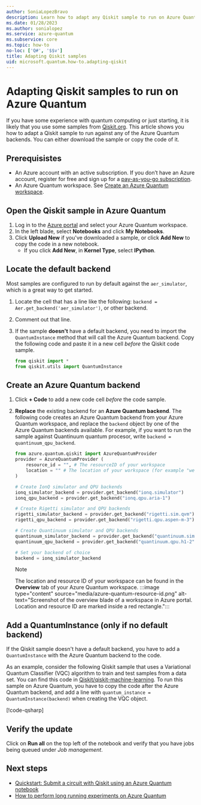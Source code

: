 ```yaml
---
author: SoniaLopezBravo
description: Learn how to adapt any Qiskit sample to run on Azure Quantum service. 
ms.date: 01/28/2023
ms.author: sonialopez
ms.service: azure-quantum
ms.subservice: core
ms.topic: how-to
no-loc: ['Q#', '$$v']
title: Adapting Qiskit samples
uid: microsoft.quantum.how-to.adapting-qiskit
---
```


# Adapting Qiskit samples to run on Azure Quantum

If you have some experience with quantum computing or just starting, it is likely that you use some samples from [Qiskit.org](https://qiskit.org/). This article shows you how to adapt a Qiskit sample to run against any of the Azure Quantum backends. You can either download the sample or copy the code of it. 

## Prerequisistes

- An Azure account with an active subscription. If you don’t have an Azure account, register for free and sign up for a [pay-as-you-go subscription](https://azure.microsoft.com/pricing/purchase-options/pay-as-you-go).
- An Azure Quantum workspace. See [Create an Azure Quantum workspace](xref:microsoft.quantum.how-to.workspace).

## Open the Qiskit sample in Azure Quantum

1. Log in to the [Azure portal](https://portal.azure.com/) and select your Azure Quantum workspace.
1. In the left blade, select **Notebooks** and click **My Notebooks**.
1. Click **Upload New** if you've downloaded a sample, or click **Add New** to copy the code in a new notebook.
    - If you click **Add New**, in **Kernel Type**, select **IPython**.

## Locate the default backend

Most samples are configured to run by default against the `aer_simulator`, which is a great way to get started. 

1. Locate the cell that has a line like the following: `backend = Aer.get_backend('aer_simulator')`, or other backend.
1. Comment out that line.
1. If the sample **doesn't** have a default backend,  you need to import the `QuantumInstance` method that will call the Azure Quantum backend. Copy the following code and paste it in a new cell *before* the Qiskit code sample. 

    ```python
    from qiskit import *
    from qiskit.utils import QuantumInstance
    ```
## Create an Azure Quantum backend

1. Click **+ Code** to add a new code cell *before* the code sample. 
1. **Replace** the existing backend for an **Azure Quantum backend**. The following code creates an Azure Quantum backend from your Azure Quantum workspace, and replace the `backend` object by one of the Azure Quantum backends available. For example, if you want to run the sample against Quantinuum quantum procesor, write `backend = quantinuum_qpu_backend`. 

    ```python
    from azure.quantum.qiskit import AzureQuantumProvider
    provider = AzureQuantumProvider (
        resource_id = "", # The resourceID of your workspace
        location = "" # The location of your workspace (for example "westus")
    )

    # Create IonQ simulator and QPU backends
    ionq_simulator_backend = provider.get_backend("ionq.simulator")
    ionq_qpu_backend = provider.get_backend("ionq.qpu.aria-1")

    # Create Rigetti simulator and QPU backends
    rigetti_simulator_backend = provider.get_backend("rigetti.sim.qvm")
    rigetti_qpu_backend = provider.get_backend("rigetti.qpu.aspen-m-3")

    # Create Quantinuum simulator and QPU backends
    quantinuum_simulator_backend = provider.get_backend("quantinuum.sim.h1-2sc")
    quantinuum_qpu_backend = provider.get_backend("quantinuum.qpu.h1-2")

    # Set your backend of choice
    backend = ionq_simulator_backend
    ```
    > [!NOTE]
    > The location and resource ID of your workspace can be found in the **Overview** tab of your Azure Quantum workspace. 
    >  :::image type="content" source="media/azure-quantum-resource-id.png" alt-text="Screenshot of the overview blade of a workspace in Azure portal. Location and resource ID are marked inside a red rectangle.":::

## Add a QuantumInstance (only if no default backend)

If the Qiskit sample doesn't have a default backend, you have to add a `QuantumInstance` with the Azure Quantum backend to the code.  

As an example, consider the following Qiskit sample that uses a Variational Quantum Classifier (VQC) algorithm to train and test samples from a data set. You can find this code in [Qiskit/qiskit-machine-learning](https://github.com/Qiskit/qiskit-machine-learning#creating-your-first-machine-learning-programming-experiment-in-qiskit). 
To run this sample on Azure Quantum, you have to copy the code after the Azure Quantum backend, and add a line with `quantum_instance = QuantumInstance(backend)` when creating the VQC object.

[!code-qsharp[](includes/qiskit-qml-sample.py?highlight=28)]

## Verify the update

Click on **Run all** on the top left of the notebook and verify that you have jobs being queued under *Job management*.

## Next steps
- [Quickstart: Submit a circuit with Qiskit using an Azure Quantum notebook](xref:microsoft.quantum.quickstarts.computing.qiskit.portal)
- [How to perform long running experiments on Azure Quantum](xref:microsoft.quantum.long-running-experiments)
